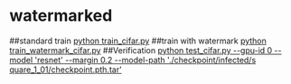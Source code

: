 # watermarked
##standard train
[python train_cifar.py](url)
##train with watermark
[python train_watermark_cifar.py](url)
##Verification
[python test_cifar.py --gpu-id 0 --model 'resnet' --margin 0.2 --model-path './checkpoint/infected/s
quare_1_01/checkpoint.pth.tar'](url)
